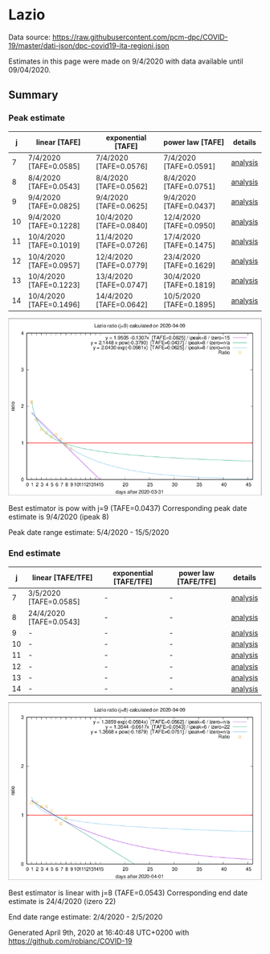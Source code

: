# Lazio


Data source: https://raw.githubusercontent.com/pcm-dpc/COVID-19/master/dati-json/dpc-covid19-ita-regioni.json

Estimates in this page were made on 9/4/2020 with data available until 09/04/2020.


## Summary 

### Peak estimate 
|j|linear [TAFE]|exponential [TAFE]|power law [TAFE]|details|
|---|----|-----------|---------|-------|
|7|7/4/2020 [TAFE=0.0585]|7/4/2020 [TAFE=0.0576]|7/4/2020 [TAFE=0.0591]|[analysis](COVID-19_lazio_j7_2020-04-09.md)|
|8|8/4/2020 [TAFE=0.0543]|8/4/2020 [TAFE=0.0562]|8/4/2020 [TAFE=0.0751]|[analysis](COVID-19_lazio_j8_2020-04-09.md)|
|9|9/4/2020 [TAFE=0.0825]|9/4/2020 [TAFE=0.0625]|9/4/2020 [TAFE=0.0437]|[analysis](COVID-19_lazio_j9_2020-04-09.md)|
|10|9/4/2020 [TAFE=0.1228]|10/4/2020 [TAFE=0.0840]|12/4/2020 [TAFE=0.0950]|[analysis](COVID-19_lazio_j10_2020-04-09.md)|
|11|10/4/2020 [TAFE=0.1019]|11/4/2020 [TAFE=0.0726]|17/4/2020 [TAFE=0.1475]|[analysis](COVID-19_lazio_j11_2020-04-09.md)|
|12|10/4/2020 [TAFE=0.0957]|12/4/2020 [TAFE=0.0779]|23/4/2020 [TAFE=0.1629]|[analysis](COVID-19_lazio_j12_2020-04-09.md)|
|13|10/4/2020 [TAFE=0.1223]|13/4/2020 [TAFE=0.0747]|30/4/2020 [TAFE=0.1819]|[analysis](COVID-19_lazio_j13_2020-04-09.md)|
|14|10/4/2020 [TAFE=0.1496]|14/4/2020 [TAFE=0.0642]|10/5/2020 [TAFE=0.1895]|[analysis](COVID-19_lazio_j14_2020-04-09.md)|

![best peak estimate](COVID-19_lazio_j9_2020-04-09.png)

Best estimator is pow with j=9 (TAFE=0.0437)
Corresponding peak date estimate is 9/4/2020 (ipeak 8)


Peak date range estimate: 5/4/2020 - 15/5/2020

### End estimate 
|j|linear [TAFE/TFE]|exponential [TAFE/TFE]|power law [TAFE/TFE]|details|
|---|----|-----------|---------|-------|
|7|3/5/2020 [TAFE=0.0585]|-|-|[analysis](COVID-19_lazio_j7_2020-04-09.md)|
|8|24/4/2020 [TAFE=0.0543]|-|-|[analysis](COVID-19_lazio_j8_2020-04-09.md)|
|9|-|-|-|[analysis](COVID-19_lazio_j9_2020-04-09.md)|
|10|-|-|-|[analysis](COVID-19_lazio_j10_2020-04-09.md)|
|11|-|-|-|[analysis](COVID-19_lazio_j11_2020-04-09.md)|
|12|-|-|-|[analysis](COVID-19_lazio_j12_2020-04-09.md)|
|13|-|-|-|[analysis](COVID-19_lazio_j13_2020-04-09.md)|
|14|-|-|-|[analysis](COVID-19_lazio_j14_2020-04-09.md)|

![best zero estimate](COVID-19_lazio_j8_2020-04-09.png)

Best estimator is linear with j=8 (TAFE=0.0543)
Corresponding end date estimate is 24/4/2020 (izero 22)


End date range estimate: 2/4/2020 - 2/5/2020

Generated April 9th, 2020 at 16:40:48 UTC+0200 with https://github.com/robianc/COVID-19
